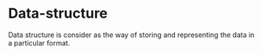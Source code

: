 # Data-structure
Data structure is consider as the way of storing and representing the data in a particular format.
